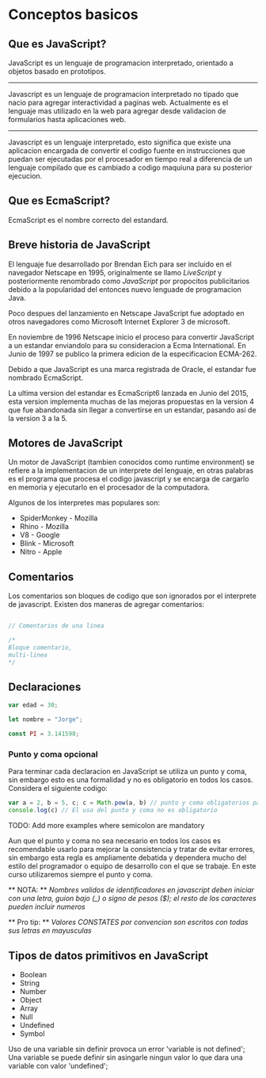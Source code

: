 Conceptos basicos
=================

Que es JavaScript?
------------------
JavaScript es un lenguaje de programacion interpretado, orientado a objetos basado en prototipos.

---

Javascript es un lenguaje de programacion interpretado no tipado que nacio para agregar interactividad a paginas web. Actualmente es el lenguaje mas utilizado en la web para agregar desde validacion de formularios hasta aplicaciones web.

---

Javascript es un lenguaje interpretado, esto significa que existe una aplicacion encargada de convertir el codigo fuente en instrucciones que puedan ser ejecutadas por el procesador en tiempo real a diferencia de un lenguaje compilado que es cambiado a codigo maquiuna para su posterior ejecucion.

Que es EcmaScript?
------------------
EcmaScript es el nombre correcto del estandard.

Breve historia de JavaScript
----------------------------
El lenguaje fue desarrollado por Brendan Eich para ser incluido en el navegador Netscape en 1995, originalmente se llamo *LiveScript* y posteriormente renombrado como *JavaScript* por propocitos publicitarios debido a la popularidad del entonces nuevo lenguade de programacion Java.

Poco despues del lanzamiento en Netscape JavaScript fue adoptado en otros navegadores como Microsoft Internet Explorer 3 de microsoft.

En noviembre de 1996 Netscape inicio el proceso para convertir JavaScript a un estandar enviandolo para su consideracion a Ecma International. En Junio de 1997 se publico la primera edicion de la especificacion ECMA-262.

Debido a que JavaScript es una marca registrada de Oracle, el estandar fue nombrado EcmaScript.

La ultima version del estandar es EcmaScript6 lanzada en Junio del 2015, esta version implementa muchas de las mejoras propuestas en la version 4 que fue abandonada sin llegar a convertirse en un estandar, pasando asi de la version 3 a la 5.

Motores de JavaScript
---------------------

Un motor de JavaScript (tambien conocidos como runtime environment) se refiere a la implementacion de un interprete del lenguaje, en otras palabras es el programa que procesa el codigo javascript y se encarga de cargarlo en memoria y ejecutarlo en el procesador de la computadora.

Algunos de los interpretes mas populares  son:
 * SpiderMonkey - Mozilla
 * Rhino - Mozilla
 * V8 - Google
 * Blink - Microsoft
 * Nitro - Apple
 
 
Comentarios
-----------

Los comentarios son bloques de codigo que son ignorados por el interprete de javascript.
Existen dos maneras de agregar comentarios:

```javascript

// Comentarios de una linea

/*
Bloque comentario,
multi-linea
*/


```
Declaraciones
-------------

```javascript
var edad = 30;

let nombre = "Jorge";

const PI = 3.141598;
```
### Punto y coma opcional
Para terminar cada declaracion en JavaScript se utiliza un punto y coma, sin embargo esto es una formalidad y no es obligatorio en todos los casos.
Considera el siguiente codigo:
```javascript
var a = 2, b = 5, c; c = Math.pow(a, b) // punto y coma obligatorios para separar dos declaraciones
console.log(c) // El uso del punto y coma no es obligatorio
```
TODO: Add more examples where semicolon are mandatory

Aun que el punto y coma no sea necesario en todos los casos es recomendable usarlo para mejorar la consistencia y tratar de evitar errores, sin embargo  esta regla es ampliamente debatida y dependera mucho del estilo del programador o equipo de desarrollo con el que se trabaje. En este curso utilizaremos siempre el punto y coma.

** NOTA: ** *Nombres validos de identificadores en javascript deben iniciar con una letra, guion bajo (_) o signo de pesos ($); el resto de los caracteres pueden incluir numeros*

** Pro tip: ** _Valores CONSTATES por convencion son escritos con todas sus letras en mayusculas_

Tipos de datos primitivos en JavaScript
---------------------------------------
 * Boolean
 * String
 * Number
 * Object
 * Array
 * Null
 * Undefined
 * Symbol
 
Uso de una variable sin definir provoca un error 'variable is not defined';
Una variable se puede definir sin asingarle ningun valor lo que dara una variable con valor 'undefined';


